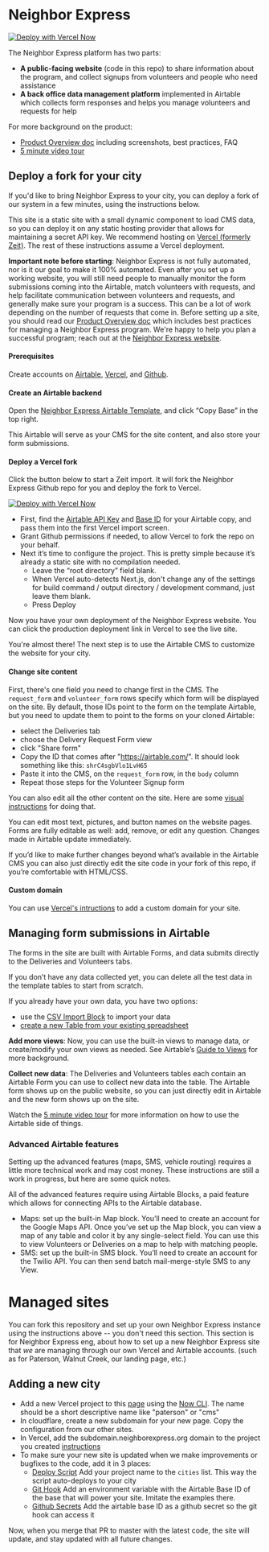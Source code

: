 # Neighbor Express
[![Deploy with Vercel Now](https://zeit.co/button)](https://zeit.co/import/project?template=https://github.com/usdigitalresponse/neighbor-express)

The Neighbor Express platform has two parts:

* **A public-facing website** (code in this repo) to share information about the program, and collect signups from volunteers and people who need assistance
* **A back office data management platform** implemented in Airtable which collects form responses and helps you manage volunteers and requests for help

For more background on the product:

* [Product Overview doc](https://docs.google.com/document/d/14coib0p7LP3Twk1alY17d7uwVq1cxAEtijeUonnJnqY/edit#) including screenshots, best practices, FAQ
* [5 minute video tour](https://www.loom.com/share/dabb2f47de454b8c86992db4fabae228)

## Deploy a fork for your city

If you'd like to bring Neighbor Express to your city, you can deploy a fork of our system in a few minutes, using the instructions below.

This site is a static site with a small dynamic component to load CMS data, so you can deploy it on any static hosting provider that allows for maintaining a secret API key. We recommend hosting on [Vercel (formerly Zeit)](https://zeit.co/). The rest of these instructions assume a Vercel deployment.

**Important note before starting**: Neighbor Express is not fully automated, nor is it our goal to make it 100% automated. Even after you set up a working website, you will still need people
to manually monitor the form submissions coming into the Airtable, match volunteers
with requests, and help facilitate communication between volunteers and requests,
and generally make sure your program is a success.
This can be a lot of work depending on the number of requests that come in.
Before setting up a site, you should read our [Product Overview doc](https://docs.google.com/document/d/14coib0p7LP3Twk1alY17d7uwVq1cxAEtijeUonnJnqY/edit#) which includes
best practices for managing a Neighbor Express program.
We're happy to help you plan a successful program; reach out at the [Neighbor Express website](https://neighborexpress.org/bring-to-my-city).

#### Prerequisites

Create accounts on [Airtable](https://airtable.com), [Vercel](https://zeit.co/), and [Github](https://github.com).

#### Create an Airtable backend

Open the [Neighbor Express Airtable Template](https://airtable.com/shrUWmppqhdNK9Ij9), and click “Copy Base” in the top right.

This Airtable will serve as your CMS for the site content, and also store your form submissions.

#### Deploy a Vercel fork

Click the button below to start a Zeit import. It will fork the Neighbor Express Github repo for you and deploy the fork to Vercel.

[![Deploy with Vercel Now](https://zeit.co/button)](https://zeit.co/import/project?template=https://github.com/usdigitalresponse/neighbor-express)

* First, find the [Airtable API Key](https://support.airtable.com/hc/en-us/articles/219046777-How-do-I-get-my-API-key-) and [Base ID](https://community.airtable.com/t/what-is-the-app-id-where-do-i-find-it/2984) for your Airtable copy, and pass them into the first Vercel import screen.
* Grant Github permissions if needed, to allow Vercel to fork the repo on your behalf.
* Next it’s time to configure the project. This is pretty simple because it’s already a static site with no compilation needed.
  * Leave the “root directory” field blank.
  * When Vercel auto-detects Next.js, don't change any of the settings for build command / output directory / development command, just leave them blank.
  * Press Deploy

Now you have your own deployment of the Neighbor Express website. You can click the production deployment link in Vercel to see the live site.

You're almost there! The next step is to use the Airtable CMS to customize the website for your city.

#### Change site content

First, there's one field you need to change first in the CMS. The `request_form`
and `volunteer_form` rows specify which form will be displayed on the site.
By default, those IDs point to the form on the template Airtable,
but you need to update them to point to the forms on your cloned Airtable:

* select the Deliveries tab
* choose the Delivery Request Form view
* click "Share form"
* Copy the ID that comes after "https://airtable.com/". It should look something like this: `shrC4sgbVlo1LvH65`
* Paste it into the CMS, on the `request_form` row, in the `body` column
* Repeat those steps for the Volunteer Signup form

You can also edit all the other content on the site. Here are some [visual instructions](https://whimsical.com/LE8KPDkxRb1gB9GzuX8Qz2#7YNFXnKbYjZZjCn41Cg3J) for doing that.

You can edit most text, pictures, and button names on the website pages. Forms are fully editable as well: add, remove, or edit any question. Changes made in Airtable update immediately.

If you’d like to make further changes beyond what’s available in the Airtable CMS you can also just directly edit the site code in your fork of this repo, if you’re comfortable with HTML/CSS.

#### Custom domain

You can use [Vercel's intructions](https://zeit.co/docs/v2/custom-domains) to add a custom domain for your site.

## Managing form submissions in Airtable

The forms in the site are built with Airtable Forms, and data submits directly to the Deliveries and Volunteers tabs.

If you don’t have any data collected yet, you can delete all the test data in the template tables to start from scratch.

If you already have your own data, you have two options:

* use the [CSV Import Block](https://support.airtable.com/hc/en-us/articles/115013249187-CSV-import-block) to import your data
* [create a new Table from your existing spreadsheet](https://support.airtable.com/hc/en-us/articles/203313915-Creating-a-new-table-in-an-existing-base-via-CSV-spreadsheet-import)

**Add more views**: Now, you can use the built-in views to manage data, or create/modify your own views as needed. See Airtable’s [Guide to Views](https://support.airtable.com/hc/en-us/articles/202624989-Guide-to-views) for more background.

**Collect new data**: The Deliveries and Volunteers tables each contain an Airtable Form you can use to collect new data into the table. The Airtable form shows up on the public website, so you can just directly edit in Airtable and the new form shows up on the site.

Watch the [5 minute video tour](https://www.loom.com/share/dabb2f47de454b8c86992db4fabae228) for more information on how to use the Airtable side of things.

### Advanced Airtable features

Setting up the advanced features (maps, SMS, vehicle routing) requires a little more technical work and may cost money. These instructions are still a work in progress, but here are some quick notes.

All of the advanced features require using Airtable Blocks, a paid feature which allows for connecting APIs to the Airtable database.

* Maps: set up the built-in Map block. You’ll need to create an account for the Google Maps API. Once you’ve set up the Map block, you can view a map of any table and color it by any single-select field. You can use this to view Volunteers or Deliveries on a map to help with matching people.
* SMS: set up the built-in SMS block. You’ll need to create an account for the Twilio API. You can then send batch mail-merge-style SMS to any View.

# Managed sites

You can fork this repository and set up your own Neighbor Express instance using the instructions above -- you don't need this section. This section is for Neighbor Express eng, about how to set up a new Neighbor Express site that *we* are managing through our own Vercel and Airtable accounts. (such as for Paterson, Walnut Creek, our landing page, etc.)

## Adding a new city

* Add a new Vercel project to this [page](https://vercel.com/dashboard/neighborexpress/projects) using the [Now CLI](https://vercel.com/docs/now-cli?query=cli#commands/overview/project-linking). The name should be a short descriptive name like "paterson" or "cms"
* In cloudflare, create a new subdomain for your new page. Copy the configuration from our other sites.
* In Vercel, add the subdomain.neighborexpress.org domain to the project you created [instructions](https://vercel.com/docs/v2/custom-domains)
* To make sure your new site is updated when we make improvements or bugfixes to the code, add it in 3 places:
    * [Deploy Script](https://github.com/usdigitalresponse/neighbor-express/blob/master/scripts/update-all.js) Add your project name to the `cities` list. This way the script auto-deploys to your city
    * [Git Hook](https://github.com/usdigitalresponse/neighbor-express/blob/master/.github/workflows/update-now.yaml) Add an environment variable with the Airtable Base ID of the base that will power your site. Imitate the examples there.
    * [Github Secrets](https://github.com/usdigitalresponse/neighbor-express/settings/secrets) Add the airtable base ID as a github secret so the git hook can access it

Now, when you merge that PR to master with the latest code, the site will update, and stay updated with all future changes.
